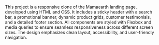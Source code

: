 This project is a responsive clone of the Mamaearth landing page, developed using HTML and CSS. It includes a sticky header with a search bar, a promotional banner, dynamic product grids, customer testimonials, and a detailed footer section. All components are styled with Flexbox and media queries to ensure seamless responsiveness across different screen sizes. The design emphasizes clean layout, accessibility, and user-friendly navigation.

